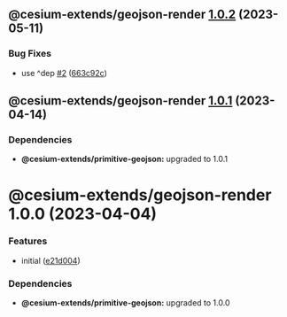 ## @cesium-extends/geojson-render [1.0.2](https://github.com/hongfaqiu/cesium-extends/compare/@cesium-extends/geojson-render@1.0.1...@cesium-extends/geojson-render@1.0.2) (2023-05-11)


### Bug Fixes

* use ^dep [#2](https://github.com/hongfaqiu/cesium-extends/issues/2) ([663c92c](https://github.com/hongfaqiu/cesium-extends/commit/663c92c0718c12174f45305a3b18d9fadcaf4ba2))

## @cesium-extends/geojson-render [1.0.1](https://github.com/hongfaqiu/cesium-extends/compare/@cesium-extends/geojson-render@1.0.0...@cesium-extends/geojson-render@1.0.1) (2023-04-14)





### Dependencies

* **@cesium-extends/primitive-geojson:** upgraded to 1.0.1

# @cesium-extends/geojson-render 1.0.0 (2023-04-04)


### Features

* initial ([e21d004](https://github.com/hongfaqiu/cesium-extends/commit/e21d00448ca613d6b168e59368fae4ba815950d3))





### Dependencies

* **@cesium-extends/primitive-geojson:** upgraded to 1.0.0
